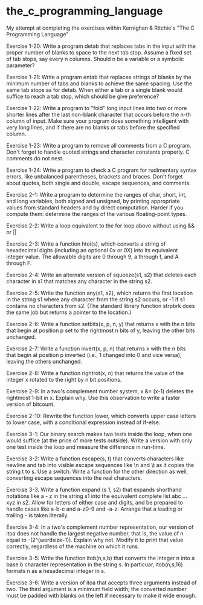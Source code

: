 # the_c_programming_language
My attempt at completing the exercises within Kernighan & Ritchie's "The C Programming Language"

Exercise 1-20: Write a program detab that replaces tabs in the input with the proper number of blanks to space to the next tab stop. Assume a fixed set of tab stops, say every n columns.  Should n be a variable or a symbolic parameter?

Exercise 1-21: Write a program entab that replaces strings of blanks by the minimum number of tabs and blanks to achieve the same spacing. Use the same tab stops as for detab.  When either a tab or a single blank would suffice to reach a tab stop, which should be give preference?

Exercise 1-22: Write a program to "fold" long input lines into two or more shorter lines after the last non-blank character that occurs before the n-th column of input. Make sure your program does something intelligent with very long lines, and if there are no blanks or tabs before the specified column.

Exercise 1-23: Write a program to remove all comments from a C program. Don't forget to handle quoted strings and character constants properly. C comments do not nest.

Exercise 1-24: Write a program to check a C program for rudimentary syntax errors, like unbalanced parentheses, brackets and braces. Don't forget about quotes, both single and double, escape sequences, and comments.

Exercise 2-1: Write a program to determine the ranges of char, short, int, and long variables, both signed and unsigned, by printing appropriate values from standard headers and by direct computation. Harder if you compute them: determine the ranges of the various floating-point types.

Exercise 2-2: Write a loop equivalent to the for loop above without using && or ||

Exercise 2-3: Write a function htoi(s), which converts a string of hexadecimal digits (including an optional 0x or 0X) into its equivalent integer value.  The allowable digits are 0 through 9, a through f, and A through F.

Exercise 2-4: Write an alternate version of squeeze(s1, s2) that deletes each character in s1 that matches any character in the string s2.

Exercise 2-5: Write the function any(s1, s2), which returns the first location in the string s1 where any character from the string s2 occurs, or -1 if s1 contains no characters from s2.  (The standard library function strpbrk does the same job but returns a pointer to the location.)

Exercise 2-6: Write a function setbits(x, p, n, y) that returns x with the n bits that begin at position p set to the rightmost n bits of y, leaving the other bits unchanged.

Exercise 2-7: Write a function invert(x, p, n) that returns x with the n bits that begin at position p inverted (i.e., 1 changed into 0 and vice versa), leaving the others unchanged.

Exercise 2-8: Write a function rightrot(x, n) that returns the value of the integer x rotated to the right by n bit positions.

Exercise 2-9: In a two's complement number system, x &= (x-1) deletes the rightmost 1-bit in x.  Explain why.  Use this observation to write a faster version of bitcount.

Exercise 2-10: Rewrite the function lower, which converts upper case letters to lower case, with a conditional expression instead of if-else.

Exercise 3-1: Our binary search makes two tests inside the loop, when one would suffice (at the price of more tests outside). Write a version with only one test inside the loop and measure the difference in run-time.

Exercise 3-2: Write a function escape(s, t) that converts characters like newline and tab into visible escape sequences like \n and \t as it copies the string t to s.  Use a switch.  Write a function for the other direction as well, converting escape sequences into the real characters.

Exercise 3-3. Write a function expand (s 1, s2) that expands shorthand notations like a - z in the string s1 into the equivalent complete list abc ... xyz in s2. Allow for letters of either case and digits, and be prepared to handle cases like a-b-c and a-z0-9 and -a-z. Arrange that a leading or trailing - is taken literally.

Exercise 3-4: In a two's complement number representation, our version of itoa does not handle the largest negative number, that is, the value of n equal to -(2^(wordsize-1)). Explain why not. Modify it to print that value correctly, regardless of the machine on which it runs.

Exercise 3-5: Write the function itob(n,s,b) that converts the integer n into a base b character representation in the string s.  In particuar, itob(n,s,16) formats n as a hesadecimal integer in s.

Exercise 3-6: Write a version of itoa that accepts three arguments instead of two.  The third argument is a minimum field width; the converted number must be padded with blanks on the left if necessary to make it wide enough.
